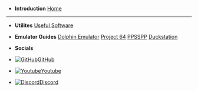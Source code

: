 - **Introduction**
[Home](/)
---

- **Utilites**
[Useful Software](/utilities)

- **Emulator Guides**
[Dolphin Emulator](/dolphin-emu)
[Project 64](/p64)
[PPSSPP](/PPSSPP)
[Duckstation](/duckstation)

- **Socials**

- [![GitHub](https://icongr.am/simple/github.svg?color=808080&size=16)GitHub](https://github.com/skyybrew/project-emu)
- [![Youtube](https://icongr.am/simple/youtube.svg?color=808080&size=16)Youtube](https://www.youtube.com/@Jacob-Bjorne)
- [![Discord](https://icongr.am/simple/discord.svg?color=808080&size=16)Discord](https://discord.gg/7NWtGD2rv5)
